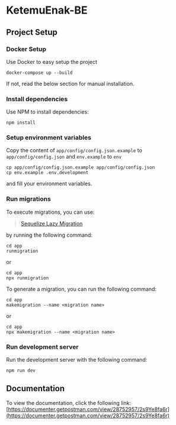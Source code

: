 # KetemuEnak-BE

## Project Setup

### Docker Setup

Use Docker to easy setup the project

```
docker-compose up --build
```

If not, read the below section for manual installation.

### Install dependencies

Use NPM to install dependencies:

```
npm install
```

### Setup environment variables

Copy the content of `app/config/config.json.example` to `app/config/config.json` and `env.example` to `env`

```
cp app/config/config.json.example app/config/config.json
cp env.example .env.development
```

and fill your environment variables.

### Run migrations

To execute migrations, you can use:

> [Sequelize Lazy Migration](https://github.com/matmar10/sequelize-lazy-migrations)

by running the following command:

```
cd app
runmigration
```

or

```
cd app
npx runmigration
```

To generate a migration, you can run the following command:

```
cd app
makemigration --name <migration name>
```

or

```
cd app
npx makemigration --name <migration name>
```

### Run development server

Run the development server with the following command:

```
npm run dev
```

## Documentation

To view the documentation, click the following link: [https://documenter.getpostman.com/view/28752957/2s9Ye8fa6r](https://documenter.getpostman.com/view/28752957/2s9Ye8fa6r)
